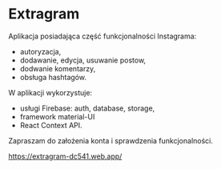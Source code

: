 # Extragram


Aplikacja posiadająca część funkcjonalności Instagrama:
 
 - autoryzacja, 
 - dodawanie, edycja, usuwanie postow,
 - dodwanie komentarzy,
 - obsługa hashtagów.
 
W aplikacji wykorzystuje:
- usługi Firebase: auth, database, storage, 
- framework material-UI
- React Context API.

Zapraszam do założenia konta i sprawdzenia funkcjonalności.


https://extragram-dc541.web.app/
